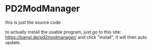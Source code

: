 # PD2ModManager

this is just the source code

to actually install the usable program, just go to this site: https://bangl.de/pd2modmanager/ and click "install", it will then auto update.
